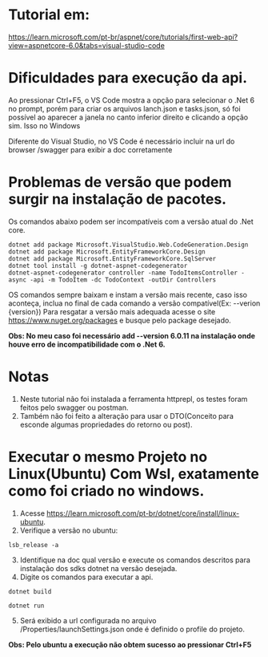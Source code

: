 # Tutorial em:
https://learn.microsoft.com/pt-br/aspnet/core/tutorials/first-web-api?view=aspnetcore-6.0&tabs=visual-studio-code

# Dificuldades para execução da api.
Ao pressionar Ctrl+F5, o VS Code mostra a opção para selecionar o .Net 6 no prompt, porém para criar os arquivos lanch.json e tasks.json, só foi possível ao aparecer a janela no canto inferior direito e clicando a opção sim. Isso no Windows

Diferente do Visual Studio, no VS Code é necessário incluir na url do browser /swagger para exibir a doc corretamente

# Problemas de versão que podem surgir na instalação de pacotes.
Os comandos abaixo podem ser incompatíveis com a versão atual do .Net core.

```
dotnet add package Microsoft.VisualStudio.Web.CodeGeneration.Design
dotnet add package Microsoft.EntityFrameworkCore.Design
dotnet add package Microsoft.EntityFrameworkCore.SqlServer
dotnet tool install -g dotnet-aspnet-codegenerator
dotnet-aspnet-codegenerator controller -name TodoItemsController -async -api -m TodoItem -dc TodoContext -outDir Controllers
```
OS comandos sempre baixam e instam a versão mais recente, caso isso aconteça, inclua no final de cada comando a versão compatível(Ex: --verion {version})
Para resgatar a versão mais adequada acesse o site https://www.nuget.org/packages e busque pelo package desejado.

**Obs:
No meu caso foi necessário add --version 6.0.11 na instalação onde houve erro de incompatibilidade com o .Net 6.**

# Notas
1. Neste tutorial não foi instalada a ferramenta httprepl, os testes foram feitos pelo swagger ou postman.
2. Também não foi feito a alteração para usar o DTO(Conceito para esconde algumas propriedades do retorno ou post).


# Executar o mesmo Projeto no Linux(Ubuntu) Com Wsl, exatamente como foi criado no windows.

1. Acesse https://learn.microsoft.com/pt-br/dotnet/core/install/linux-ubuntu.
2. Verifique a versão no ubuntu:
```
lsb_release -a
```
3. Identifique na doc qual versão e execute os comandos descritos para instalação dos sdks dotnet na versão desejada.
4. Digite os comandos para executar a api.
```
dotnet build
```
```
dotnet run
```

5. Será exibido a url configurada no arquivo /Properties/launchSettings.json onde é definido o profile do projeto.

**Obs: Pelo ubuntu a execução não obtem sucesso ao pressionar Ctrl+F5**
